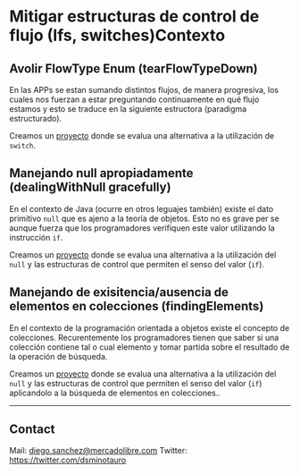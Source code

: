 # Mitigar estructuras de control de flujo (Ifs, switches)Contexto

## Avolir FlowType Enum (tearFlowTypeDown)

En las APPs se estan sumando distintos flujos, de manera progresiva, los cuales nos fuerzan a estar preguntando continuamente en qué flujo estamos y esto se traduce en la siguiente estructora (paradigma estructurado). 

Creamos un [proyecto][tearFlowTypeDown] donde se evalua una alternativa a la utilización de ```switch```.


## Manejando null apropiadamente (dealingWithNull gracefully)

En el contexto de Java (ocurre en otros leguajes también) existe el dato primitivo ```null``` que es ajeno a la teoría de objetos. Esto no es grave per se aunque fuerza que los programadores verifiquen este valor utilizando la instrucción ```if```. 

Creamos un [proyecto][dealingWithNull] donde se evalua una alternativa a la utilización del ```null``` y las estructuras de control que permiten el senso del valor (```if```).



## Manejando de exisitencia/ausencia de elementos en colecciones (findingElements)

En el contexto de la programación orientada a objetos existe el concepto de colecciones. Recurentemente los programadores tienen que saber si una colección contiene tal o cual elemento y tomar partida sobre el resultado de la operación de búsqueda. 

Creamos un [proyecto][findingElements] donde se evalua una alternativa a la utilización del ```null``` y las estructuras de control que permiten el senso del valor (```if```) aplicandolo a la búsqueda de elementos en colecciones..


---

## Contact

Mail: diego.sanchez@mercadolibre.com
Twitter: https://twitter.com/dsminotauro


[tearFlowTypeDown]: ./tearFlowTypeDown
[dealingWithNull]: ./dealingWithNull
[findingElements]: ./findingElements
